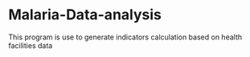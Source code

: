 # Malaria-Data-analysis
This program is use to generate indicators calculation based on health facilities data
